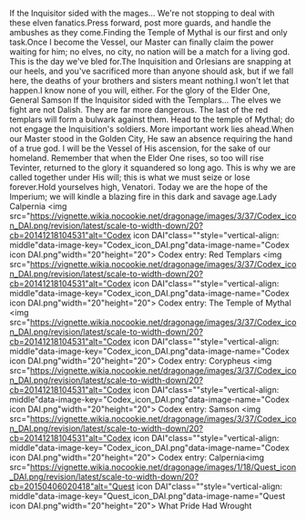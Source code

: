 If the Inquisitor sided with the mages...
We're not stopping to deal with these elven fanatics.Press forward, post more guards, and handle the ambushes as they come.Finding the Temple of Mythal is our first and only task.Once I become the Vessel, our Master can finally claim the power waiting for him; no elves, no city, no nation will be a match for a living god.
This is the day we've bled for.The Inquisition and Orlesians are snapping at our heels, and you've sacrificed more than anyone should ask, but if we fall here, the deaths of your brothers and sisters meant nothing.I won't let that happen.I know none of you will, either.
For the glory of the Elder One,
General Samson
If the Inquisitor sided with the Templars...
The elves we fight are not Dalish. They are far more dangerous. The last of the red templars will form a bulwark against them. Head to the temple of Mythal; do not engage the Inquisition's soldiers. More important work lies ahead.When our Master stood in the Golden City, He saw an absence requiring the hand of a true god. I will be the Vessel of His ascension, for the sake of our homeland. Remember that when the Elder One rises, so too will rise Tevinter, returned to the glory it squandered so long ago. This is why we are called together under His will; this is what we must seize or lose forever.Hold yourselves high, Venatori. Today we are the hope of the Imperium; we will kindle a blazing fire in this dark and savage age.Lady Calpernia
<img src="https://vignette.wikia.nocookie.net/dragonage/images/3/37/Codex_icon_DAI.png/revision/latest/scale-to-width-down/20?cb=20141218104531"alt="Codex icon DAI"class=""style="vertical-align: middle"data-image-key="Codex_icon_DAI.png"data-image-name="Codex icon DAI.png"width="20"height="20"> Codex entry: Red Templars
<img src="https://vignette.wikia.nocookie.net/dragonage/images/3/37/Codex_icon_DAI.png/revision/latest/scale-to-width-down/20?cb=20141218104531"alt="Codex icon DAI"class=""style="vertical-align: middle"data-image-key="Codex_icon_DAI.png"data-image-name="Codex icon DAI.png"width="20"height="20"> Codex entry: The Temple of Mythal
<img src="https://vignette.wikia.nocookie.net/dragonage/images/3/37/Codex_icon_DAI.png/revision/latest/scale-to-width-down/20?cb=20141218104531"alt="Codex icon DAI"class=""style="vertical-align: middle"data-image-key="Codex_icon_DAI.png"data-image-name="Codex icon DAI.png"width="20"height="20"> Codex entry: Corypheus
<img src="https://vignette.wikia.nocookie.net/dragonage/images/3/37/Codex_icon_DAI.png/revision/latest/scale-to-width-down/20?cb=20141218104531"alt="Codex icon DAI"class=""style="vertical-align: middle"data-image-key="Codex_icon_DAI.png"data-image-name="Codex icon DAI.png"width="20"height="20"> Codex entry: Samson
<img src="https://vignette.wikia.nocookie.net/dragonage/images/3/37/Codex_icon_DAI.png/revision/latest/scale-to-width-down/20?cb=20141218104531"alt="Codex icon DAI"class=""style="vertical-align: middle"data-image-key="Codex_icon_DAI.png"data-image-name="Codex icon DAI.png"width="20"height="20"> Codex entry: Calpernia<img src="https://vignette.wikia.nocookie.net/dragonage/images/1/18/Quest_icon_DAI.png/revision/latest/scale-to-width-down/20?cb=20150406020418"alt="Quest icon DAI"class=""style="vertical-align: middle"data-image-key="Quest_icon_DAI.png"data-image-name="Quest icon DAI.png"width="20"height="20"> What Pride Had Wrought